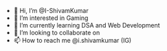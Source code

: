 - 👋 Hi, I’m @I-ShivamKumar
- 👀 I’m interested in Gaming
- 🌱 I’m currently learning DSA and Web Development
- 💞️ I’m looking to collaborate on
- 📫 How to reach me @i.shivamkumar (IG)

<!---
I-ShivamKumar/I-ShivamKumar is a ✨ special ✨ repository because its `README.md` (this file) appears on your GitHub profile.
You can click the Preview link to take a look at your changes.
--->
